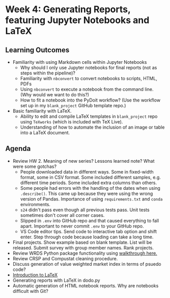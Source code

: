 # Week 4: Generating Reports, featuring Jupyter Notebooks and LaTeX 

## Learning Outcomes
 
 - Familiarity with using Markdown cells within Jupyter Notebooks
   - Why should I only use Jupyter notebooks for final reports (not as steps within the pipeline)?
   - Familiarity with `nbconvert` to convert notebooks to scripts, HTML, PDFs
   - Using `nbconvert` to execute a notebook from the command line. (Why would we want to do this?)
   - How to fit a notebook into the PyDoit workflow? (Use the workflow set up in my `blank_project` GitHub template repo.)
 - Basic familiarity with LaTeX.
   - Ability to edit and compile LaTeX templates in `blank_project` repo using `TeXworks` (which is included with TeX Live).
   - Understanding of how to automate the inclusion of an image or table into a LaTeX document.

## Agenda

- Review HW 2. Meaning of new series? Lessons learned note? What were some gotchas?
    - People downloaded data in different ways. Some in fixed-width format, some in CSV format. Some included different samples, e.g. different time periods. Some included extra columns than others.
    - Some people had errors with the handling of the dates when using `.describe()`. This came up because they were using the wrong version of Pandas. Importance of using `requirements.txt` and `conda` environments.
    - `s24` didn't pass even though all previous tests pass. Unit tests sometimes don't cover all corner cases.
    - Slipped in `.env` into GitHub repo and that caused everything to fall apart. Important to never commit `.env` to your GitHub repo.
    - VS Code editor tips. Send code to interactive tab option and shift enter. Step through code because loading can take a long time.
- Final projects. Show example based on blank template. List will be released. Submit survey with group member names. Rank projects. 
- Review WRDS Python package functionality using [walkthrough here.](../../output/_01_wrds_python_package.ipynb)
- Review CRSP and Compustat cleaning procedure.
- Discuss generation of value weighted market index in terms of psuedo code?
- [Introduction to LaTeX](./intro_to_LaTeX.md)
- Generating reports with LaTeX in dodo.py
- Automatic generation of HTML notebook reports. Why are notebooks difficult with Git?



